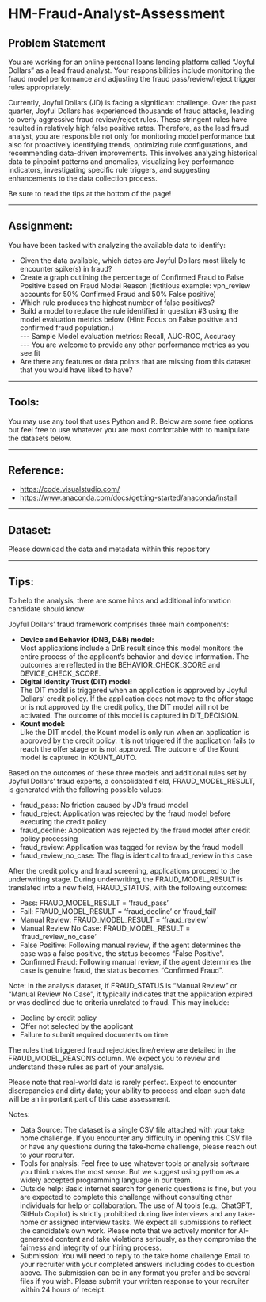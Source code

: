 # HM-Fraud-Analyst-Assessment

## Problem Statement
You are working for an online personal loans lending platform called “Joyful Dollars” as a lead fraud analyst. Your responsibilities include monitoring the fraud model performance and adjusting the fraud pass/review/reject trigger rules appropriately.

Currently, Joyful Dollars (JD) is facing a significant challenge. Over the past quarter, Joyful Dollars has experienced thousands of fraud attacks, leading to overly aggressive fraud review/reject rules. These stringent rules have resulted in relatively high false positive rates. Therefore, as the lead fraud analyst, you are responsible not only for monitoring model performance but also for proactively identifying trends, optimizing rule configurations, and recommending data-driven improvements. This involves analyzing historical data to pinpoint patterns and anomalies, visualizing key performance indicators, investigating specific rule triggers, and suggesting enhancements to the data collection process. 

Be sure to read the tips at the bottom of the page!

---

## Assignment:
You have been tasked with analyzing the available data to identify:
- Given the data available, which dates are Joyful Dollars most likely to encounter spike(s) in fraud?
- Create a graph outlining the percentage of Confirmed Fraud to False Positive based on Fraud Model Reason (fictitious example: vpn_review accounts for 50% Confirmed Fraud and 50% False positive) 
- Which rule produces the highest number of false positives?
- Build a model to replace the rule identified in question #3 using the model evaluation metrics below. (Hint: Focus on False positive and confirmed fraud population.)  
---  Sample Model evaluation metrics: Recall, AUC-ROC, Accuracy  
---  You are welcome to provide any other performance metrics as you see fit
- Are there any features or data points that are missing from this dataset that you would have liked to have?

---

## Tools:
You may use any tool that uses Python and R. Below are some free options but feel free to use whatever you are most comfortable with to manipulate the datasets below.

---

## Reference:
- https://code.visualstudio.com/ 
- https://www.anaconda.com/docs/getting-started/anaconda/install 

---

## Dataset:
Please download the data and metadata within this repository

---

## Tips:
To help the analysis, there are some hints and additional information candidate should know:

Joyful Dollars’ fraud framework comprises three main components:
- **Device and Behavior (DNB, D&B) model:**  
  Most applications include a DnB result since this model monitors the entire process of the applicant’s behavior and device information. The outcomes are reflected in the BEHAVIOR_CHECK_SCORE and DEVICE_CHECK_SCORE.
- **Digital Identity Trust (DIT) model:**  
  The DIT model is triggered when an application is approved by Joyful Dollars’ credit policy. If the application does not move to the offer stage or is not approved by the credit policy, the DIT model will not be activated. The outcome of this model is captured in DIT_DECISION.
- **Kount model:**  
  Like the DIT model, the Kount model is only run when an application is approved by the credit policy. It is not triggered if the application fails to reach the offer stage or is not approved. The outcome of the Kount model is captured in KOUNT_AUTO.

Based on the outcomes of these three models and additional rules set by Joyful Dollars’ fraud experts, a consolidated field, FRAUD_MODEL_RESULT, is generated with the following possible values:
- fraud_pass: No friction caused by JD’s fraud model
- fraud_reject: Application was rejected by the fraud model before executing the credit policy
- fraud_decline: Application was rejected by the fraud model after credit policy processing
- fraud_review: Application was tagged for review by the fraud modell
- fraud_review_no_case: The flag is identical to fraud_review in this case

After the credit policy and fraud screening, applications proceed to the underwriting stage. During underwriting, the FRAUD_MODEL_RESULT is translated into a new field, FRAUD_STATUS, with the following outcomes:
- Pass: FRAUD_MODEL_RESULT = ‘fraud_pass’
- Fail: FRAUD_MODEL_RESULT = ‘fraud_decline’ or ‘fraud_fail’
- Manual Review: FRAUD_MODEL_RESULT = ‘fraud_review’
- Manual Review No Case: FRAUD_MODEL_RESULT = ‘fraud_review_no_case’
- False Positive: Following manual review, if the agent determines the case was a false positive, the status becomes “False Positive”.
- Confirmed Fraud: Following manual review, if the agent determines the case is genuine fraud, the status becomes “Confirmed Fraud”.

Note: In the analysis dataset, if FRAUD_STATUS is “Manual Review” or “Manual Review No Case”, it typically indicates that the application expired or was declined due to criteria unrelated to fraud. This may include:
- Decline by credit policy
- Offer not selected by the applicant
- Failure to submit required documents on time

The rules that triggered fraud reject/decline/review are detailed in the FRAUD_MODEL_REASONS column. We expect you to review and understand these rules as part of your analysis.

Please note that real-world data is rarely perfect. Expect to encounter discrepancies and dirty data; your ability to process and clean such data will be an important part of this case assessment.

Notes:
- Data Source: The dataset is a single CSV file attached with your take home challenge. If you encounter any difficulty in opening this CSV file or have any questions during the take-home challenge, please reach out to your recruiter.
- Tools for analysis: Feel free to use whatever tools or analysis software you think makes the most sense. But we suggest using python as a widely accepted programming language in our team.
- Outside help: Basic internet search for generic questions is fine, but you are expected to complete this challenge without consulting other individuals for help or collaboration. The use of AI tools (e.g., ChatGPT, GitHub Copilot) is strictly prohibited during live interviews and any take-home or assigned interview tasks. We expect all submissions to reflect the candidate’s own work. Please note that we actively monitor for AI-generated content and take violations seriously, as they compromise the fairness and integrity of our hiring process.
- Submission: You will need to reply to the take home challenge Email to your recruiter with your completed answers including codes to question above. The submission can be in any format you prefer and be several files if you wish. Please submit your written response to your recruiter within 24 hours of receipt.
